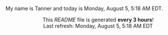My name is Tanner and today is Monday, August 5, 5:18 AM EDT.

<p align="center">This <i>README</i> file is generated <b>every 3 hours</b>!</br>Last refresh: Monday, August 5, 5:18 AM EDT<br /></p>
